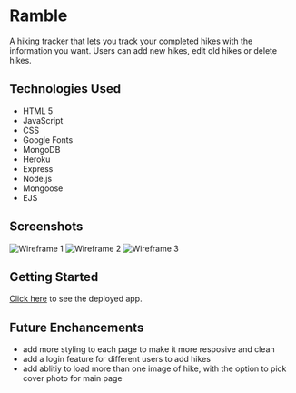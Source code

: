 # Ramble

A hiking tracker that lets you track your completed hikes with the information you want. Users can add new hikes, edit old hikes or delete hikes.

## Technologies Used

* HTML 5
* JavaScript
* CSS
* Google Fonts
* MongoDB
* Heroku
* Express
* Node.js
* Mongoose
* EJS


## Screenshots
![Wireframe 1](image/HomePage.png)
![Wireframe 2](image/NewPage.png)
![Wireframe 3](image/ShowPage.png)

## Getting Started
[Click here](https://hike-tracker.herokuapp.com/) to see the deployed app.

## Future Enchancements
* add more styling to each page to make it more resposive and clean
* add a login feature for different users to add hikes
* add ablitiy to load more than one image of hike, with the option to pick cover photo for main page
